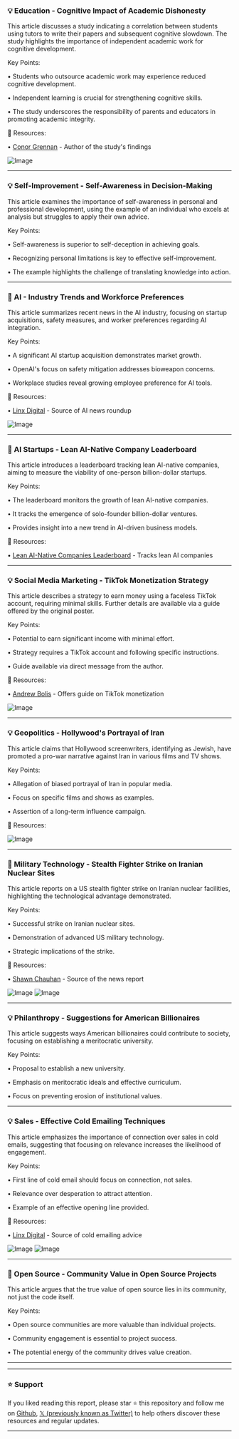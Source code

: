 ### 💡 Education - Cognitive Impact of Academic Dishonesty

This article discusses a study indicating a correlation between students using tutors to write their papers and subsequent cognitive slowdown.  The study highlights the importance of independent academic work for cognitive development.


Key Points:

• Students who outsource academic work may experience reduced cognitive development.


• Independent learning is crucial for strengthening cognitive skills.


• The study underscores the responsibility of parents and educators in promoting academic integrity.



🔗 Resources:

• [Conor Grennan](https://x.com/conorgrennan) - Author of the study's findings


![Image](https://pbs.twimg.com/media/GuHv9UAXUAABDL_?format=jpg&name=small)


---

### 💡 Self-Improvement -  Self-Awareness in Decision-Making

This article examines the importance of self-awareness in personal and professional development, using the example of an individual who excels at analysis but struggles to apply their own advice.


Key Points:

• Self-awareness is superior to self-deception in achieving goals.


• Recognizing personal limitations is key to effective self-improvement.


• The example highlights the challenge of translating knowledge into action.



---

### 🤖 AI - Industry Trends and Workforce Preferences

This article summarizes recent news in the AI industry, focusing on startup acquisitions, safety measures, and worker preferences regarding AI integration.


Key Points:

• A significant AI startup acquisition demonstrates market growth.


• OpenAI's focus on safety mitigation addresses bioweapon concerns.


• Workplace studies reveal growing employee preference for AI tools.



🔗 Resources:

• [Linx Digital](https://x.com/linx_digital) - Source of AI news roundup


![Image](https://pbs.twimg.com/media/GuHr8pWWQAAtpn3?format=jpg&name=small)


---

### 🚀 AI Startups - Lean AI-Native Company Leaderboard

This article introduces a leaderboard tracking lean AI-native companies, aiming to measure the viability of one-person billion-dollar startups.


Key Points:

• The leaderboard monitors the growth of lean AI-native companies.


•  It tracks the emergence of solo-founder billion-dollar ventures.


•  Provides insight into a new trend in AI-driven business models.



🔗 Resources:

• [Lean AI-Native Companies Leaderboard](https://leanaileaderboard.com) - Tracks lean AI companies



---

### 💡 Social Media Marketing -  TikTok Monetization Strategy

This article describes a strategy to earn money using a faceless TikTok account, requiring minimal skills.  Further details are available via a guide offered by the original poster.


Key Points:

•  Potential to earn significant income with minimal effort.


• Strategy requires a TikTok account and following specific instructions.


• Guide available via direct message from the author.



🔗 Resources:

• [Andrew Bolis](https://x.com/AndrewBolis) - Offers guide on TikTok monetization


![Image](https://pbs.twimg.com/media/GuDjJkgacAAD1Xn?format=jpg&name=medium)


---

### 💡 Geopolitics - Hollywood's Portrayal of Iran

This article claims that Hollywood screenwriters, identifying as Jewish, have promoted a pro-war narrative against Iran in various films and TV shows.


Key Points:

• Allegation of biased portrayal of Iran in popular media.


• Focus on specific films and shows as examples.


• Assertion of a long-term influence campaign.


🔗 Resources:


![Image](https://pbs.twimg.com/amplify_video_thumb/1936771965534048256/img/_gBX1r370rAr5qsP.jpg)


---

### 🤖 Military Technology - Stealth Fighter Strike on Iranian Nuclear Sites

This article reports on a US stealth fighter strike on Iranian nuclear facilities, highlighting the technological advantage demonstrated.


Key Points:

• Successful strike on Iranian nuclear sites.


• Demonstration of advanced US military technology.


•  Strategic implications of the strike.



🔗 Resources:

• [Shawn Chauhan](https://x.com/shawnchauhan1) - Source of the news report


![Image](https://pbs.twimg.com/media/GuDpSU9a8AAD9sS?format=png&name=small)
![Image](https://pbs.twimg.com/media/GuDpShBbsAAb8wD?format=png&name=small)


---

### 💡 Philanthropy -  Suggestions for American Billionaires

This article suggests ways American billionaires could contribute to society, focusing on establishing a meritocratic university.


Key Points:

• Proposal to establish a new university.


• Emphasis on meritocratic ideals and effective curriculum.


• Focus on preventing erosion of institutional values.



---

### 💡 Sales - Effective Cold Emailing Techniques

This article emphasizes the importance of connection over sales in cold emails, suggesting that focusing on relevance increases the likelihood of engagement.


Key Points:

•  First line of cold email should focus on connection, not sales.


•  Relevance over desperation to attract attention.


•  Example of an effective opening line provided.


🔗 Resources:

• [Linx Digital](https://x.com/linx_digital) - Source of cold emailing advice


![Image](https://pbs.twimg.com/media/GuDm1qnXkAAQjd7?format=jpg&name=small)
![Image](https://pbs.twimg.com/media/GuDm1sFXYAAHbq9?format=jpg&name=small)


---

### 🤖 Open Source - Community Value in Open Source Projects

This article argues that the true value of open source lies in its community, not just the code itself.


Key Points:

•  Open source communities are more valuable than individual projects.


•  Community engagement is essential to project success.


•  The potential energy of the community drives value creation.



---


---

### ⭐️ Support

If you liked reading this report, please star ⭐️ this repository and follow me on [Github](https://github.com/Drix10), [𝕏 (previously known as Twitter)](https://x.com/DRIX_10_) to help others discover these resources and regular updates.

---